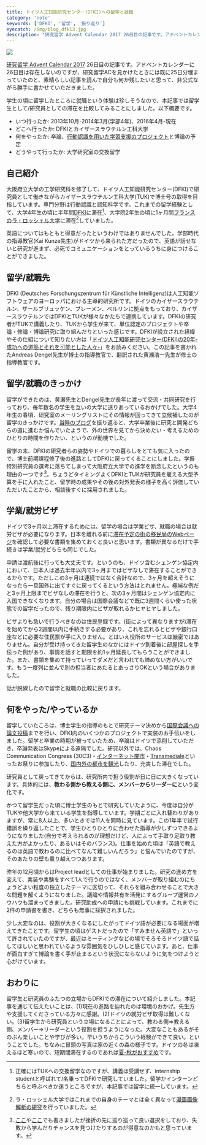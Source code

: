 ```yaml
---
title: ドイツ人工知能研究センター(DFKI)への留学と就職
category: 'note'
keywords: ['DFKI', '留学', '振り返り']
eyecatch: /img/blog_dfki3.jpg
description: "研究留学 Advent Calendar 2017 26日目の記事です。アドベントカレンダーに26日目は存在しないのですが、研究留学ACを見かけたときには既に25日分埋まっていたのと、素晴らしい記事を読んで自分も何か残したいと思って、非公式ながら勝手に書かせていただきました。"
---
```


![ ](/img/blog_dfki3.jpg)

[研究留学 Advent Calendar 2017](https://adventar.org/calendars/2562) 26日目の記事です。アドベントカレンダーに26日目は存在しないのですが、研究留学ACを見かけたときには既に25日分埋まっていたのと、素晴らしい記事を読んで自分も何か残したいと思って、非公式ながら勝手に書かせていただきました。

学生の頃に留学したところに就職という体験は珍しそうなので、本記事では留学生として/研究員としての滞在を比較してみることにしました。以下概要です。

* いつ行ったか: 2013年10月-2014年3月(学部4年)、2016年4月-現在
* どこへ行ったか: DFKIとカイザースラウテルン工科大学
* 何をやったか: 卒論、[行動認識を用いた学習支援のプロジェクト](https://www.dfki.de/web/presse/pressemitteilung/2017/HyperMind)と博論の予定
* どうやって行ったか: 大学研究室の交換留学

## 自己紹介

大阪府立大学の工学研究科を修了して、ドイツ人工知能研究センター(DFKI)で研究員として働きながらカイザースラウテルン工科大学(TUK)で博士号の取得を目指しています。専門分野は行動認識と認知科学です。これまでの留学経験として、大学4年生の頃に半年間[DFKI](/ja/posts/life-in-germany/)に滞在[^1]、大学院2年生の頃に1ヶ月間[フランスのラ・ロッシェル大学](/ja/posts/1st-week-in-france/)に滞在[^2]していました。

英語についてはもともと得意だったというわけではありませんでした。学部時代の指導教官(Kai Kunze先生)がドイツから来られた方だったので、英語が話せないと研究が進まず、必死でコミュニケーションをとっているうちに身につけることができました。

## 留学/就職先

DFKI (Deutsches Forschungszentrum für Künstliche Intelligenz)は人工知能ソフトウェアのヨーロッパにおける主導的研究所です。ドイツのカイザースラウテルン、ザールブリュッケン、ブレーメン、ベルリンに拠点をもっており、カイザースラウテルンではDFKIとTUKが様々なかたちで連携しています。DFKIの研究者がTUKで講義したり、TUKから学生が来て、単位認定のプロジェクトや卒論・修論・博論研究に取り組んだりといった感じです。DFKIが設立された経緯やその仕組について知りたい方は「[ドイツ人工知能研究センター(DFKI)の20年-成功への道筋とそれを可能とした人々-](https://ipsj.ixsq.nii.ac.jp/ej/?action=pages_view_main&active_action=repository_view_main_item_detail&item_id=60982&item_no=1&page_id=13&block_id=8)」をお読みください。この記事を書かれたAndreas Dengel先生が博士の指導教官で、翻訳された黄瀬浩一先生が修士の指導教官です。

## 留学/就職のきっかけ

留学ができたのは、黄瀬先生とDengel先生が長年に渡って交流・共同研究を行っており、毎年数名の学生を互いの大学に送りあっているおかげでした。大学4年生の春頃、研究室のメーリングリストにその情報が回ってきて立候補したのが留学のきっかけです。[当時のブログ](/ja/posts/dfki/)を振り返ると、大学卒業後に研究と開発どちらの道に進むか悩んでいたようで、外の世界を見てから決めたい・考えるためのひとりの時間を作りたい、というのが動機でした。

留学の末、DFKIの研究者らの姿勢やドイツでの暮らしをとても気に入ったので、博士前期課程修了後の進路としてDFKIに戻ってくることにしました。学振特別研究員の選考に落ちてしまって大阪府立大学での進学を断念したというのも理由の一つです[^3]。ちょうどタイミングよくDFKIとTUKが研究員を雇える大型予算を手に入れたこと、留学時の成果やその後の対外発表の様子を高く評価していただいたことから、相談後すぐに採用されました。

## 学業/就労ビザ

ドイツで3ヶ月以上滞在するためには、留学の場合は学業ビザ、就職の場合は就労ビザが必要になります。日本を離れる前に[滞在予定の街の移民局のWebページ](https://www.kaiserslautern-kreis.de/en/administration/immigration-authority.html)を確認して必要な書類を集めておくと良いと思います。書類が異なるだけで手続きは学業/就労どちらも同じでした。

申請は渡航後に行っても大丈夫です。というのも、ドイツ含むシェンゲン協定内において、日本人は過去半年以内で3ヶ月まではビザなしで滞在することができるからです。ただしこの3ヶ月は連続ではなく合計なので、3ヶ月を超えそうになったら一旦国外に出てすぐに戻ってくるという方法はとれません。極端な例だと3ヶ月上限までビザなしの滞在を行うと、次の3ヶ月間はシェンゲン協定内に入国できなくなります。自分の場合は国際会議などで既に3週間くらい使った状態での留学だったので、残り期限内にビザが取れるかヒヤヒヤしました。

ビザよりも急いで行うべきなのは住民登録です。(街によって異なりますが)滞在を始めてから2週間以内に手続きする必要があり、これを忘れるとビザや銀行口座などに必要な住民票が手に入りません。とはいえ役所のサービスは厳密ではありません。自分が受け持ってきた留学生のなかにはドイツ到着後に部屋探しを手伝った例があり、事情を話すと期限を約1ヶ月延長してもらうことができました。また、書類を集めて持っていってダメだと言われても諦めない方がいいです。もう一度列に並んで別の担当者にあたるとあっさりOKという場合がありました。

話が脱線したので留学と就職の比較に戻ります。

## 何をやった/やっているか

留学していたころは、博士学生の指導のもとで研究テーマ決めから[国際会議への論文投稿](/publications/#ishimaru2014blink)までを行い、DFKI内のいくつかのプロジェクトで実装のお手伝いをしました。留学と卒業の時期が被っていたため、卒論はドイツで添削していただき、卒論発表はSkypeによる遠隔でした。研究以外では、Chaos Communication Congress (30C3)・[インターネット闇市](/ja/posts/internet-black-market)・[Transmediale](/ja/posts/transmediale)といったお祭りに参加したり、[国内外の都市を観光](/tag/sightseeing/)したり、充実した滞在でした。

研究員として戻ってきてからは、研究所内で担う役割が日に日に大きくなっています。具体的には、**教わる側から教える側に、メンバーからリーダーに**という変化です。

かつて留学生だった頃に博士学生のもとで研究していたように、今度は自分がTUKや他大学から来ている学生を指導しています。学期ごとに入れ替わりがありますが、常に8人以上、多いときでは11人を同時に見ています。この1年半で試行錯誤を繰り返したことで、学生ひとりひとりに合わせた指導が少しずつできるようになりました(自分で考えられるのが理想だけど、人によって手取り足取り教えた方がよかったり、あるいはそのバランス)。仕事を始めた頃は「英語で教えるのは英語で教わるのに比べてなんて難しいんだろう」と悩んでいたのですが、そのあたりの壁も乗り越えつつあります。

昨年の12月頃からはProject leadとしての仕事が始まりました。研究の進め方を変えて、実装や実験をすべて1人で行うのではなく、メンバーが取り組むのにちょうどよい粒度の独立したテーマに区切って、それらを組み合わせることで大きな問題を解くようになりました。議論や情報共有を活発にするグループ運営のノウハウも溜まってきました。研究助成への申請にも挑戦しています。これまでに2件の申請書を書き、どちらも無事に採択されました。

少し大変なのは、役割が大きくなるにしたがってドイツ語が必要になる場面が増えてきたことです。留学生の頃はゲストだったので「すみません英語で」といって許されていたのですが、最近はミーティングなどの場でそろそろドイツ語で話してほしいと思われているような雰囲気をひしひしと感じています。あと、仕事が面白すぎて博論を書く手が止まるという状況にならないように気をつけようと心がけています。

## おわりに

留学生と研究員のふたつの立場からDFKIでの滞在について紹介しました。本記事を通じて伝えたいことは、(1)現在の進路を辿れたのは環境のおかげ。先生方や支援してくださっている方々に感謝。(2)ドイツの就労ビザ取得は難しくない。(3)留学生から研究員という立場になることによって、教わる側=>教える側、メンバー=>リーダーという役割を担うようになった。大変なこともあるがそのぶん楽しいことや学びが多い。早いうちからこういう経験ができて良い。ということでした。ちなみに冒頭の写真は家の近くの森の様子です。ドイツの冬は凍えるほど寒いので、短期間滞在するのであれば[夏-秋がおすすめ](/ja/posts/neuer-wein/)です。

[^1]: 正確にはTUKへの交換留学なのですが、講義は受講せず、internship studentと呼ばれて/名乗ってDFKIで研究していました。留学かインターンどちらと呼ぶべきか迷うところですが、本記事では留学に統一しています。

[^2]: ラ・ロッシェル大学ではこれまでの自身のテーマとは全く異なって[漫画画像解析の研究](/publications/#rigaud2016manga)を行っていました。

[^3]: [ここ](/ja/posts/towards-a-scientist/)や[ここ](/ja/posts/turning-everything-into-profit/)でも書きましたが挫折の先に巡り巡って良い選択をしており、失敗から学んだりチャンスを見つけたりするのが得意なのかもと思っています。